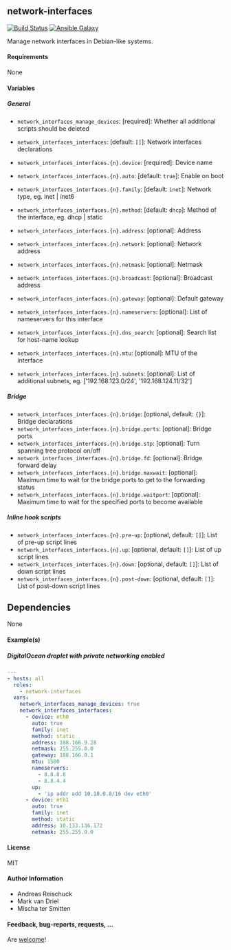 ## network-interfaces

[![Build Status](https://travis-ci.org/Oefenweb/ansible-network-interfaces.svg?branch=master)](https://travis-ci.org/Oefenweb/ansible-network-interfaces) [![Ansible Galaxy](http://img.shields.io/badge/ansible--galaxy-network--interfaces-blue.svg)](https://galaxy.ansible.com/tersmitten/network-interfaces)

Manage network interfaces in Debian-like systems.

#### Requirements

None

#### Variables

##### General

* `network_interfaces_manage_devices`: [required]: Whether all additional scripts should be deleted
* `network_interfaces_interfaces`: [default: `[]`]: Network interfaces declarations
* `network_interfaces_interfaces.{n}.device`: [required]: Device name
* `network_interfaces_interfaces.{n}.auto`: [default: `true`]: Enable on boot
* `network_interfaces_interfaces.{n}.family`: [default: `inet`]: Network type, eg. inet | inet6
* `network_interfaces_interfaces.{n}.method`: [default: `dhcp`]: Method of the interface, eg. dhcp | static

* `network_interfaces_interfaces.{n}.address`: [optional]: Address
* `network_interfaces_interfaces.{n}.network`: [optional]: Network address
* `network_interfaces_interfaces.{n}.netmask`: [optional]: Netmask
* `network_interfaces_interfaces.{n}.broadcast`: [optional]: Broadcast address
* `network_interfaces_interfaces.{n}.gateway`: [optional]: Default gateway
* `network_interfaces_interfaces.{n}.nameservers`: [optional]: List of nameservers for this interface
* `network_interfaces_interfaces.{n}.dns_search`: [optional]: Search list for host-name lookup
* `network_interfaces_interfaces.{n}.mtu`: [optional]: MTU of the interface

* `network_interfaces_interfaces.{n}.subnets`: [optional]: List of additional subnets, eg. ['192.168.123.0/24', '192.168.124.11/32']

##### Bridge

* `network_interfaces_interfaces.{n}.bridge`: [optional, default: `{}`]: Bridge declarations
* `network_interfaces_interfaces.{n}.bridge.ports`: [optional]: Bridge ports
* `network_interfaces_interfaces.{n}.bridge.stp`: [optional]: Turn spanning tree protocol on/off
* `network_interfaces_interfaces.{n}.bridge.fd`: [optional]: Bridge forward delay
* `network_interfaces_interfaces.{n}.bridge.maxwait`: [optional]: Maximum time to wait for the bridge ports to get to the forwarding status
* `network_interfaces_interfaces.{n}.bridge.waitport`: [optional]: Maximum time to wait for the specified ports to become available 

##### Inline hook scripts

* `network_interfaces_interfaces.{n}.pre-up`: [optional, default: `[]`]: List of pre-up script lines
* `network_interfaces_interfaces.{n}.up`: [optional, default: `[]`]: List of up script lines
* `network_interfaces_interfaces.{n}.down`: [optional, default: `[]`]: List of down script lines
* `network_interfaces_interfaces.{n}.post-down`: [optional, default: `[]`]: List of post-down script lines


## Dependencies

None

#### Example(s)

##### DigitalOcean droplet with private networking enabled

```yaml
---
- hosts: all
  roles:
    - network-interfaces
  vars:
    network_interfaces_manage_devices: true
    network_interfaces_interfaces:
      - device: eth0
        auto: true
        family: inet
        method: static
        address: 188.166.9.28
        netmask: 255.255.0.0
        gateway: 188.166.0.1
        mtu: 1500
        nameservers:
          - 8.8.8.8
          - 8.8.4.4
        up:
          - 'ip addr add 10.18.0.8/16 dev eth0'
      - device: eth1
        auto: true
        family: inet
        method: static
        address: 10.133.136.172
        netmask: 255.255.0.0
```

#### License

MIT

#### Author Information

* Andreas Reischuck
* Mark van Driel
* Mischa ter Smitten

#### Feedback, bug-reports, requests, ...

Are [welcome](https://github.com/Oefenweb/ansible-network-interfaces/issues)!
